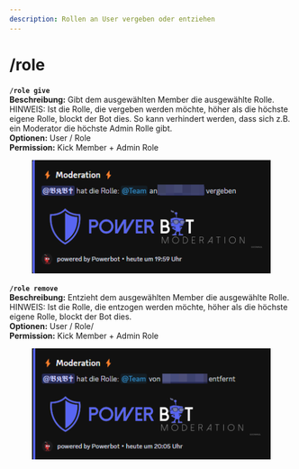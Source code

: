 ```yaml
---
description: Rollen an User vergeben oder entziehen
---
```


# /role

**`/role give`**\
**Beschreibung:** Gibt dem ausgewählten Member die ausgewählte Rolle. HINWEIS: Ist die Rolle, die vergeben werden möchte, höher als die höchste eigene Rolle, blockt der Bot dies. So kann verhindert werden, dass sich z.B. ein Moderator die höchste Admin Rolle gibt.\
**Optionen:** User / Role\
**Permission:** Kick Member + Admin Role

<div align="left">

<figure><img src="../../.gitbook/assets/role_give.png" alt=""><figcaption></figcaption></figure>

</div>

**`/role remove`**\
**Beschreibung:** Entzieht dem ausgewählten Member die ausgewählte Rolle. HINWEIS: Ist die Rolle, die entzogen werden möchte, höher als die höchste eigene Rolle, blockt der Bot dies.\
**Optionen:** User / Role/\
**Permission:** Kick Member + Admin Role

<div align="left">

<figure><img src="../../.gitbook/assets/role_remove.png" alt=""><figcaption></figcaption></figure>

</div>
